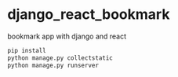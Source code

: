 # django_react_bookmark
bookmark app with django and react


```bash
pip install
python manage.py collectstatic
python manage.py runserver
